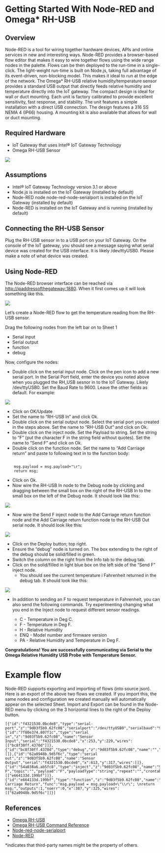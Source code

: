 # Getting Started With Node-RED and Omega* RH-USB #
<cr>

## Overview ##
Node-RED is a tool for wiring together hardware devices, APIs and online services in new and interesting ways. Node-RED provides a browser-based flow editor that makes it easy to wire together flows using the wide range nodes in the palette. Flows can be then deployed to the run-time in a single-click. The light-weight run-time is built on Node.js, taking full advantage of its event-driven, non-blocking model. This makes it ideal to run at the edge of the network. The Omega* RH-USB relative humidity/temperature sensor provides a standard USB output that directly feeds
relative humidity and temperature directly into the IoT gateway. The compact design is ideal for wall or duct mounting. Each unit is factory calibrated to provide excellent sensitivity, fast response, and stability. The unit features a simple installation with a direct USB
connection. The design features a 316 SS NEMA 4 (IP66) housing. A mounting kit is also available that allows for wall or duct mounting.

## Required Hardware ##
-   IoT Gateway that uses Intel® IoT Gateway Technology
-   Omega RH-USB Sensor

![](http://msbreton-iotwb1.fm.intel.com/root/iotg_recipes/raw/master/Getting%20Started%20With%20Node-Red%20and%20Omega%20RH-USB/images/image1.png)

## Assumptions ##
-   Intel® IoT Gateway Technology version 3.1 or above
-   Node.js is installed on the IoT Gateway (installed by default)
-   Node-RED node node-red-node-serialport is installed on the IoT Gateway (installed by default)
-   Node-RED is installed on the IoT Gateway and is running (installed by default)

## Connecting the RH-USB Sensor ##
Plug the RH-USB sensor in to a USB port on your IoT Gateway. On the console of the IoT gateway, you should see a message saying what serial
device was created for the USB interface. It is likely /dev/ttyUSB0.
Please make a note of what device was created.

## Using Node-RED ##
The Node-RED browser interface can be reached via
<http://ipaddressofthegateway:1880>. When it first comes up it will look
something like this.

![](http://msbreton-iotwb1.fm.intel.com/root/iotg_recipes/raw/master/Getting%20Started%20With%20Node-Red%20and%20Omega%20RH-USB/images/image2.png)

Let’s create a Node-RED flow to get the temperature reading from the RH-USB sensor.

Drag the following nodes from the left bar on to Sheet 1

-   Serial input
-   Serial output
-   function
-   debug

Now, configure the nodes:

-   Double click on the serial input node. Click on the pen icon to add a new serial port. In the Serial Port field, enter the device you noted above when you plugged the RH_USB sesnor in to the IoT Gateway. Likely /dev/ttyUSB0. Set the Baud Rate to 9600. Leave the other fields as default. For example:

![](http://msbreton-iotwb1.fm.intel.com/root/iotg_recipes/raw/master/Getting%20Started%20With%20Node-Red%20and%20Omega%20RH-USB/images/image3.png)

-   Click on OK/Update
-   Set the name to “RH-USB In” and click Ok.
-   Double click on the serial output node. Select the serial port you created in the steps above. Set the name to “RH-USB Out” and click on Ok.
-   Double click on the inject node. Set the Payload to string. Set the string to “F” (put the character F in the string field without quotes). Set the name to “Send F” and click on Ok.
-   Double click on the function node. Set the name to “Add Carriage return” and paste to following text in to the function body:

```

    msg.payload = msg.payload+"\r";
    return msg;
```

-   Click on Ok.
-   Now wire the RH-USB In node to the Debug node by clicking and dragging between the small box on the right of the RH-USB In to the small box on the left of the Debug node. It should look like this:

![](http://msbreton-iotwb1.fm.intel.com/root/iotg_recipes/raw/master/Getting%20Started%20With%20Node-Red%20and%20Omega%20RH-USB/images/image4.png)

-   Now wire the Send F inject node to the Add Carriage return function node and the Add Carriage return function node to the RH-USB Out serial node. It should look like this:

![](http://msbreton-iotwb1.fm.intel.com/root/iotg_recipes/raw/master/Getting%20Started%20With%20Node-Red%20and%20Omega%20RH-USB/images/image5.png)

-   Click on the Deploy button; top right.
-   Ensure the “debug” node is turned on. The box extending to the right of the debug should be solid/filled in green.
-   Switch the column on the right from the Info tab to the debug tab.
-   Click on the solid/filled in light blue box on the left side of the “Send F” inject node.
    -   You should see the current temperature i Fahrenheit returned in the debug tab. It should look like this:

![](http://msbreton-iotwb1.fm.intel.com/root/iotg_recipes/raw/master/Getting%20Started%20With%20Node-Red%20and%20Omega%20RH-USB/images/image6.png)

-   In addition to sending an F to request temperature in Fahrenheit, you can also send the following commands. Try experimenting changing what you end in the Inject node to request different sensor readings.

    -   C - Temperature in Deg C.
    -   F - Temperature in Deg F.
    -   H - Relative Humidity
    -   ENQ - Model number and firmware version
    -   PA - Relative Humidity and Temperature in Deg F.

**Congratulations! You are successfully communicating via Serial to the Omega Relative Humidity USB Probe with Temperature Sensor.**

Example flow
============

Node-RED supports exporting and importing of flows (into source json).
Here is an export of the above two flows we created. If you import this,
the same nodes and configuration we created manually will automatically
appear on the selected Sheet. Import and Export can be found in the
Node-RED menu by clicking on the 3 horizontal lines to the right of the
Deploy button.

    [{"id":"f4321530.0bcde8","type":"serial-port","z":"9d03f5b9.62fc08","serialport":"/dev/ttyUSB0","serialbaud":"9600","databits":"8","parity":"none","stopbits":"1","newline":"\\n","bin":"false","out":"char","addchar":false},{"id":"7f80e374.807f1c","type":"serial in","z":"9d03f5b9.62fc08","name":"Sensor Input","serial":"f4321530.0bcde8","x":253,"y":229,"wires":[["bc8f30ff.4370d"]]},{"id":"bc8f30ff.4370d","type":"debug","z":"9d03f5b9.62fc08","name":"","active":true,"console":"false","complete":"true","x":489,"y":246,"wires":[]},{"id":"62a0948b.9d5f6c","type":"serial out","z":"9d03f5b9.62fc08","name":"Sensor Output","serial":"f4321530.0bcde8","x":613,"y":317,"wires":[]},{"id":"54a038a6.ab5fc8","type":"inject","z":"9d03f5b9.62fc08","name":"Send F","topic":"","payload":"F","payloadType":"string","repeat":"","crontab":"","once":false,"x":192,"y":324,"wires":[["e664133d.199bf"]]},{"id":"e664133d.199bf","type":"function","z":"9d03f5b9.62fc08","name":"Add Carriage Return","func":"msg.payload = msg.payload+\"\\r\"; \nreturn msg;","outputs":1,"noerr":0,"x":387,"y":325,"wires":[["62a0948b.9d5f6c"]]}]


## References ##
-   [Omega RH-USB](http://www.omega.com/pptst/RH-USB.html)
-   [Omega RH-USB Command Reference](ftp://ftp.omega.com/public/DASGroup/products/RH-USB/RH_USB%20Command%20Reference.pdf)
-   [Node-red-node-serialport](http://flows.nodered.org/node/node-red-node-serialport)
-   [Node-RED](http://nodered.org/)

*indicates that third-party names might be the property of others.

